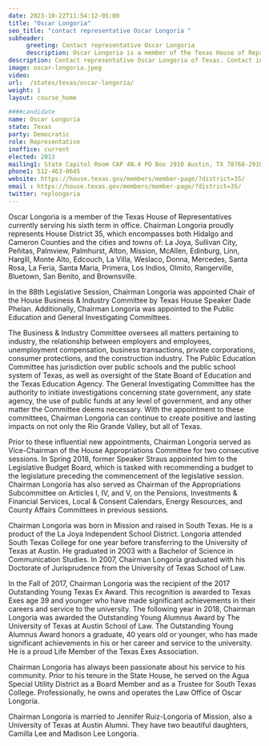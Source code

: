 ```yaml
---
date: 2023-10-22T11:54:12-05:00
title: "Oscar Longoria"
seo_title: "contact representative Oscar Longoria "
subheader:
     greeting: Contact representative Oscar Longoria
     description: Oscar Longoria is a member of the Texas House of Representatives currently serving his sixth term in office. Chairman Longoria proudly represents House District 35.
description: Contact representative Oscar Longoria of Texas. Contact information for Oscar Longoria includes email address, phone number, and mailing address.
image: oscar-longoria.jpeg
video:
url:  /states/texas/oscar-longoria/
weight: 1
layout: course_home

####candidate
name: Oscar Longoria
state: Texas
party: Democratic
role: Representative
inoffice: current
elected: 2013
mailing1: State Capitol Room CAP 4N.4 PO Box 2910 Austin, TX 78768-2910
phone1: 512-463-0645
website: https://house.texas.gov/members/member-page/?district=35/
email : https://house.texas.gov/members/member-page/?district=35/
twitter: replongoria
---
```


Oscar Longoria is a member of the Texas House of Representatives currently serving his sixth term in office. Chairman Longoria proudly represents House District 35, which encompasses both Hidalgo and Cameron Counties and the cities and towns of: La Joya, Sullivan City, Peñitas, Palmview, Palmhurst, Alton, Mission, McAllen, Edinburg, Linn, Hargill, Monte Alto, Edcouch, La Villa, Weslaco, Donna, Mercedes, Santa Rosa, La Feria, Santa Maria, Primera, Los Indios, Olmito, Rangerville, Bluetown, San Benito, and Brownsville.

In the 88th Legislative Session, Chairman Longoria was appointed Chair of the House Business & Industry Committee by Texas House Speaker Dade Phelan. Additionally, Chairman Longoria was appointed to the Public Education and General Investigating Committees.

The Business & Industry Committee oversees all matters pertaining to industry, the relationship between employers and employees, unemployment compensation, business transactions, private corporations, consumer protections, and the construction industry. The Public Education Committee has jurisdiction over public schools and the public school system of Texas, as well as oversight of the State Board of Education and the Texas Education Agency. The General Investigating Committee has the authority to initiate investigations concerning state government, any state agency, the use of public funds at any level of government, and any other matter the Committee deems necessary. With the appointment to these committees, Chairman Longoria can continue to create positive and lasting impacts on not only the Rio Grande Valley, but all of Texas.

Prior to these influential new appointments, Chairman Longoria served as Vice-Chairman of the House Appropriations Committee for two consecutive sessions. In Spring 2018, former Speaker Straus appointed him to the Legislative Budget Board, which is tasked with recommending a budget to the legislature preceding the commencement of the legislative session. Chairman Longoria has also served as Chairman of the Appropriations Subcommittee on Articles I, IV, and V, on the Pensions, Investments & Financial Services, Local & Consent Calendars, Energy Resources, and County Affairs Committees in previous sessions.

Chairman Longoria was born in Mission and raised in South Texas. He is a product of the La Joya Independent School District. Longoria attended South Texas College for one year before transferring to the University of Texas at Austin. He graduated in 2003 with a Bachelor of Science in Communication Studies. In 2007, Chairman Longoria graduated with his Doctorate of Jurisprudence from the University of Texas School of Law.

In the Fall of 2017, Chairman Longoria was the recipient of the 2017 Outstanding Young Texas Ex Award. This recognition is awarded to Texas Exes age 39 and younger who have made significant achievements in their careers and service to the university. The following year in 2018, Chairman Longoria was awarded the Outstanding Young Alumnus Award by The University of Texas at Austin School of Law. The Outstanding Young Alumnus Award honors a graduate, 40 years old or younger, who has made significant achievements in his or her career and service to the university. He is a proud Life Member of the Texas Exes Association.

Chairman Longoria has always been passionate about his service to his community. Prior to his tenure in the State House, he served on the Agua Special Utility District as a Board Member and as a Trustee for South Texas College. Professionally, he owns and operates the Law Office of Oscar Longoria.

Chairman Longoria is married to Jennifer Ruiz-Longoria of Mission, also a University of Texas at Austin Alumni. They have two beautiful daughters, Camilla Lee and Madison Lee Longoria.
